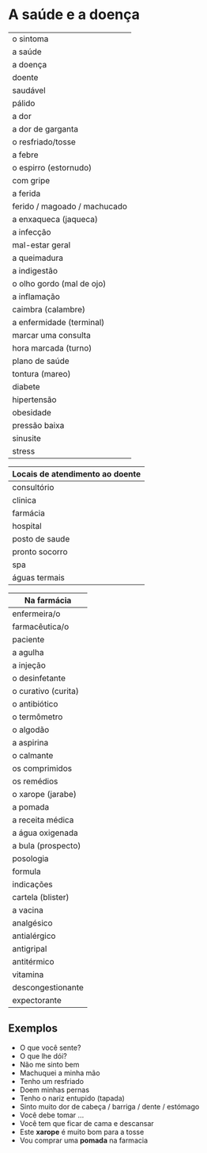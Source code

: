 # A saúde e a doença

| |
| -- |
| o sintoma |
| a saúde |
| a doença |
| doente |
| saudável |
| pálido |
| a dor |
| a dor de garganta |
| o resfriado/tosse |
| a febre |
| o espirro (estornudo) |
| com gripe |
| a ferida |
| ferido / magoado / machucado |
| a enxaqueca (jaqueca) |
| a infecção |
| mal-estar geral |
| a queimadura |
| a indigestão |
| o olho gordo (mal de ojo) |
| a inflamação |
| caimbra (calambre) |
| a enfermidade (terminal) |
| marcar uma consulta |
| hora marcada (turno) |
| plano de saúde |
| tontura (mareo) |
| diabete |
| hipertensão |
| obesidade |
| pressão baixa |
| sinusite |
| stress |

| Locais de atendimento ao doente |
| -- |
| consultório |
| clinica |
| farmácia |
| hospital |
| posto de saude |
| pronto socorro |
| spa |
| águas termais |

| Na farmácia |
| -- |
| enfermeira/o |
| farmacêutica/o |
| paciente |
| a agulha |
| a injeção|
| o desinfetante |
| o curativo (curita) |
| o antibiótico |
| o termômetro |
| o algodão |
| a aspirina |
| o calmante |
| os comprimidos |
| os remédios|
| o xarope (jarabe) |
| a pomada |
| a receita médica |
| a água oxigenada |
| a bula (prospecto) |
| posologia |
| formula |
| indicações |
| cartela (blister) |
| a vacina |
| analgésico |
| antialérgico |
| antigripal |
| antitérmico |
| vitamina |
| descongestionante |
| expectorante |

## Exemplos

* O que você sente?
* O que lhe dói?
* Não me sinto bem
* Machuquei a minha mão
* Tenho um resfriado
* Doem minhas pernas
* Tenho o nariz entupido (tapada)
* Sinto muito dor de cabeça / barriga / dente / estómago
* Você debe tomar ...
* Você tem que ficar de cama e descansar
* Este **xarope** é muito bom para a tosse
* Vou comprar uma **pomada** na farmacia

